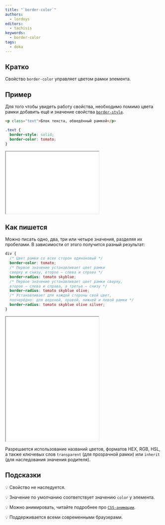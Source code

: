 ```yaml
---
title: "`border-color`"
authors:
  - lordoys
editors:
  - tachisis
keywords:
  - border-color
tags:
  - doka
---
```


## Кратко

Свойство `border-color` управляет цветом рамки элемента.

## Пример

Для того чтобы увидеть работу свойства, необходимо помимо цвета рамки добавить ещё и значение свойства [`border-style`](/css/border-style).

```html
<p class="text">Блок текста, обведённый рамкой</p>
```

```css
.text {
  border-style: solid;
  border-color: tomato;
}
```

<iframe title="Блок текста" src="demos/basic/" height="200"></iframe>

## Как пишется

Можно писать одно, два, три или четыре значения, разделяя их пробелами. В зависимости от этого получится разный результат:

```css
div {
  /* Цвет рамки со всех сторон одинаковый */
  border-color: tomato;
  /* Первое значение устанавливает цвет рамки
  сверху и снизу, второе — слева и справа */
  border-radius: tomato skyblue;
  /* Первое значение устанавливает цвет рамки сверху,
  второе — слева и справа, а третье — снизу */
  border-radius: tomato skyblue olive;
  /* Устанавливает для каждой стороны свой цвет,
  поочерёдно: для верхней, правой, нижней и левой рамки */
  border-radius: tomato skyblue olive silver;
}
```

<iframe title="Блок текста" src="demos/different-border-colors/" height="400"></iframe>

Разрешается использование названий цветов, форматов HEX, RGB, HSL, а также ключевых слов `transparent` (для прозрачной рамки) или `inherit` (для наследования значения родителя).

## Подсказки

💡 Свойство не наследуется.

💡 Значение по умолчанию соответствует значению `color` у элемента.

💡 Можно анимировать, читайте подробнее про [`CSS-анимации`](/css/animation).

💡 Поддерживается всеми современными браузерами.
